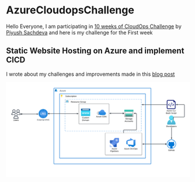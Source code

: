 # AzureCloudopsChallenge

Hello Everyone, I am participating in [10 weeks of CloudOps Challenge](https://github.com/piyushsachdeva/10weeksofcloudops/blob/main/README.md) by [Piyush Sachdeva](https://www.linkedin.com/in/piyush-sachdeva/) and here is my challenge for the First week

## Static Website Hosting on Azure and implement CICD

I wrote about my challenges and improvements made in this [blog post](https://blog.mmuyideen.xyz)

<img src="web/Architecturediagram.png" alt="Archtecture diagram">



